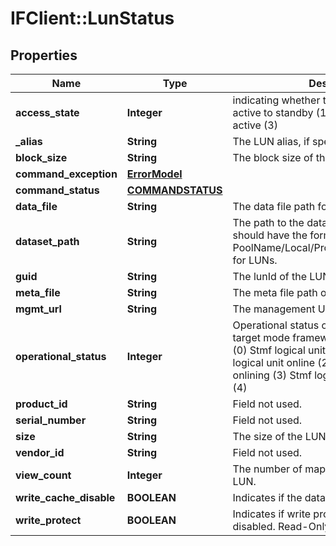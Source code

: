 # IFClient::LunStatus

## Properties
Name | Type | Description | Notes
------------ | ------------- | ------------- | -------------
**access_state** | **Integer** | indicating whether the LUN is:   active (0)   active to standby (1)   standby (2)   standby to active (3)  | [optional] 
**_alias** | **String** | The LUN alias, if specified. | [optional] 
**block_size** | **String** | The block size of the LUN. | [optional] 
**command_exception** | [**ErrorModel**](ErrorModel.md) |  | [optional] 
**command_status** | [**COMMANDSTATUS**](COMMANDSTATUS.md) |  | [optional] 
**data_file** | **String** | The data file path for the LUN. | [optional] 
**dataset_path** | **String** | The path to the dataset. The dataset path should have the format PoolName/Local/ProjectName/VolumeName for LUNs.  | [optional] 
**guid** | **String** | The lunId of the LUN. | [optional] 
**meta_file** | **String** | The meta file path of the LUN. | [optional] 
**mgmt_url** | **String** | The management URL of the LUN. | [optional] 
**operational_status** | **Integer** | Operational status of the LU.     Stmf (SCSI target mode framework) logical unit offline (0)     Stmf logical unit offlining (1)     Stmf logical unit online (2)     Stmf logical unit onlining (3)     Stmf logical unit unregistered (4)  | [optional] 
**product_id** | **String** | Field not used. | [optional] 
**serial_number** | **String** | Field not used. | [optional] 
**size** | **String** | The size of the LUN. | [optional] 
**vendor_id** | **String** | Field not used. | [optional] 
**view_count** | **Integer** | The number of mappings defined for the LUN. | [optional] 
**write_cache_disable** | **BOOLEAN** | Indicates if the data write cache is disabled. | [optional] 
**write_protect** | **BOOLEAN** | Indicates if write protect is enabled or disabled.   Read-Only (True)   Write (False)  | [optional] 


